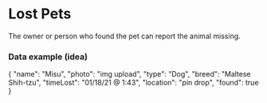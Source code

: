 # Lost Pets

The owner or person who found the pet can report the animal missing.

### Data example (idea)
{
	"name": "Misu",
  "photo": "img upload",
	"type": "Dog",
	"breed": "Maltese Shih-tzu",
	"timeLost": "01/18/21 @ 1:43",
	"location": "pin drop",
	"found": true
}

